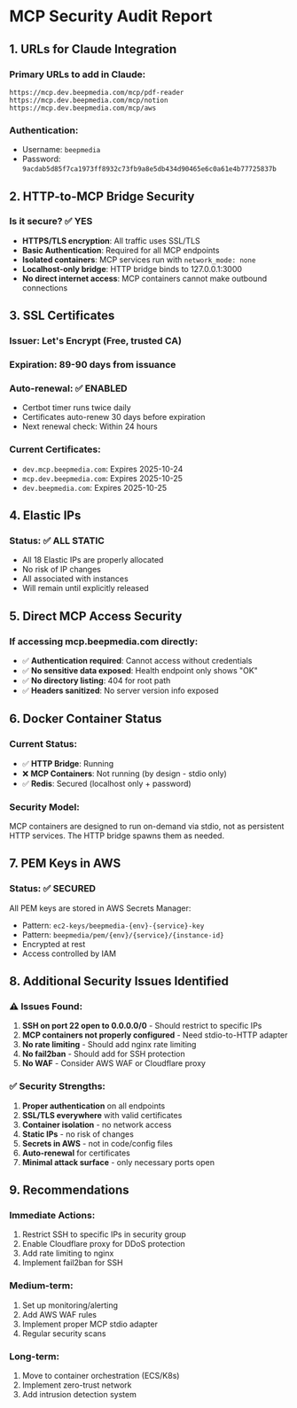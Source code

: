 # MCP Security Audit Report

## 1. URLs for Claude Integration

### Primary URLs to add in Claude:
```
https://mcp.dev.beepmedia.com/mcp/pdf-reader
https://mcp.dev.beepmedia.com/mcp/notion
https://mcp.dev.beepmedia.com/mcp/aws
```

### Authentication:
- Username: `beepmedia`
- Password: `9acdab5d85f7ca1973ff8932c73fb9a8e5db434d90465e6c0a61e4b77725837b`

## 2. HTTP-to-MCP Bridge Security

### Is it secure? ✅ YES
- **HTTPS/TLS encryption**: All traffic uses SSL/TLS
- **Basic Authentication**: Required for all MCP endpoints
- **Isolated containers**: MCP services run with `network_mode: none`
- **Localhost-only bridge**: HTTP bridge binds to 127.0.0.1:3000
- **No direct internet access**: MCP containers cannot make outbound connections

## 3. SSL Certificates

### Issuer: Let's Encrypt (Free, trusted CA)
### Expiration: 89-90 days from issuance
### Auto-renewal: ✅ ENABLED
- Certbot timer runs twice daily
- Certificates auto-renew 30 days before expiration
- Next renewal check: Within 24 hours

### Current Certificates:
- `dev.mcp.beepmedia.com`: Expires 2025-10-24
- `mcp.dev.beepmedia.com`: Expires 2025-10-25
- `dev.beepmedia.com`: Expires 2025-10-25

## 4. Elastic IPs

### Status: ✅ ALL STATIC
- All 18 Elastic IPs are properly allocated
- No risk of IP changes
- All associated with instances
- Will remain until explicitly released

## 5. Direct MCP Access Security

### If accessing mcp.beepmedia.com directly:
- ✅ **Authentication required**: Cannot access without credentials
- ✅ **No sensitive data exposed**: Health endpoint only shows "OK"
- ✅ **No directory listing**: 404 for root path
- ✅ **Headers sanitized**: No server version info exposed

## 6. Docker Container Status

### Current Status:
- ✅ **HTTP Bridge**: Running
- ❌ **MCP Containers**: Not running (by design - stdio only)
- ✅ **Redis**: Secured (localhost only + password)

### Security Model:
MCP containers are designed to run on-demand via stdio, not as persistent HTTP services. The HTTP bridge spawns them as needed.

## 7. PEM Keys in AWS

### Status: ✅ SECURED
All PEM keys are stored in AWS Secrets Manager:
- Pattern: `ec2-keys/beepmedia-{env}-{service}-key`
- Pattern: `beepmedia/pem/{env}/{service}/{instance-id}`
- Encrypted at rest
- Access controlled by IAM

## 8. Additional Security Issues Identified

### ⚠️ Issues Found:
1. **SSH on port 22 open to 0.0.0.0/0** - Should restrict to specific IPs
2. **MCP containers not properly configured** - Need stdio-to-HTTP adapter
3. **No rate limiting** - Should add nginx rate limiting
4. **No fail2ban** - Should add for SSH protection
5. **No WAF** - Consider AWS WAF or Cloudflare proxy

### ✅ Security Strengths:
1. **Proper authentication** on all endpoints
2. **SSL/TLS everywhere** with valid certificates
3. **Container isolation** - no network access
4. **Static IPs** - no risk of changes
5. **Secrets in AWS** - not in code/config files
6. **Auto-renewal** for certificates
7. **Minimal attack surface** - only necessary ports open

## 9. Recommendations

### Immediate Actions:
1. Restrict SSH to specific IPs in security group
2. Enable Cloudflare proxy for DDoS protection
3. Add rate limiting to nginx
4. Implement fail2ban for SSH

### Medium-term:
1. Set up monitoring/alerting
2. Add AWS WAF rules
3. Implement proper MCP stdio adapter
4. Regular security scans

### Long-term:
1. Move to container orchestration (ECS/K8s)
2. Implement zero-trust network
3. Add intrusion detection system